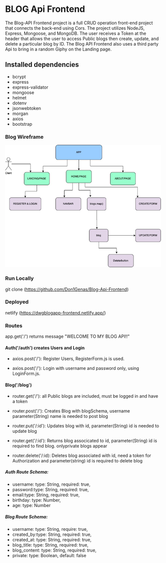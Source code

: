 # BLOG Api Frontend

The Blog-API Frontend project is a full CRUD operation front-end project that connects the back-end using Cors. The project utilizes NodeJS, Express, Mongoose, and MongoDB.
The user receives a Token at the header that allows the  user to access Public blogs then create, update, and delete a particular blog by ID.
The Blog API Frontend also uses a third party Api to bring in a random Giphy on the Landing page.

## Installed dependencies

- bcrypt
- express
- express-validator
- mongoose
- helmet
- dotenv
- jsonwebtoken
- morgan
- axios
- bootstrap

### Blog Wireframe
![Blogapp-wireframe](https://raw.githubusercontent.com/Don1Genas/Blog-Api-Frontend/main/src/components/pages/Images/BlogApp-component-tree.jpg)


### Run Locally

git clone (https://github.com/Don1Genas/Blog-Api-Frontend)

### Deployed

netlify (https://dwgblogapp-frontend.netlify.app/)

### Routes

app.get('/') returns message "WELCOME TO MY BLOG API!!"


#### Auth('/auth') creates Users and Login

- axios.post('/'): Register Users, RegisterForm.js is used. 

- axios.post('/'): Login with username and password only, using LoginForm.js. 


#### Blog('/blog')

- router.get('/'): all Public blogs are included, must be logged in and have a token

- router.post('/'): Creates Blog with blogSchema, username parameter(String) name is needed to post blog

- router.put('/:id'): Updates blog with id, parameter(String) id is needed to update blog

- router.get('/:id'): Returns blog associcated to id, parameter(String) id is required to find blog. onlyprivate blogs appear

- router.delete('/:id): Deletes blog associated with id, need a token for Authorization and parameter(string) id is required to delete blog


##### Auth Route Schema:

- username: type: String, required: true,
- password:type: String, required: true,
- email:type: String, required: true,
- birthday: type: Number, 
- age: type: Number

##### Blog Route Schema:

- username: type: String, require: true,
- created_by:type: String, required: true,
- created_at: type: String, required: true,
- blog_title: type: String, required: true,
- blog_content: type: String, required: true,
- private: type: Boolean, default: false


